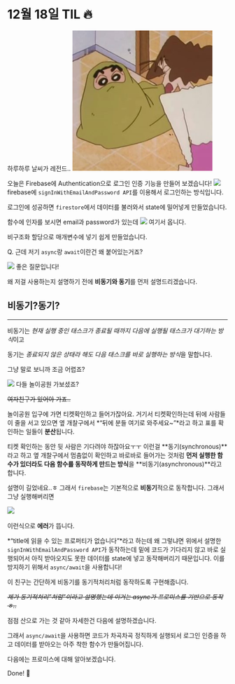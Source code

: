 # 12월 18일 TIL 🔥
하루하루 날씨가 레전드..
![짱구](/images/cold.jpg)

오늘은 Firebase에 Authentication으로 로그인 인증 기능을 만들어 보겠습니다!
![](https://images.velog.io/images/originxh/post/a2ae8c47-000b-4b8c-88e3-c998de7de62e/login%20fc.png)
firebase에 `signInWithEmailAndPassword API`를 이용해서 로그인하는 방식입니다.

로그인에 성공하면 `firestore`에서 데이터를 불러와서 state에 밀어넣게 만들었습니다.

함수에 인자를 보시면 email과 password가 있는데
![](https://images.velog.io/images/originxh/post/aa5b7362-87f0-478c-a362-b4a4d84723a9/login%20props.png)
여기서 옵니다.

비구조화 할당으로 매개변수에 넣기 쉽게 만들었습니다.

Q. 근데 저기 `async`랑 `await`이란건 왜 붙어있는거죠?

![](https://images.velog.io/images/originxh/post/bec35cdc-bfac-405d-94db-77edbdb3e717/%E1%84%80%E1%85%AE%E1%86%BA%E1%84%91%E1%85%A6%E1%84%91%E1%85%A6.jpg)
좋은 질문입니다!

왜 저걸 사용하는지 설명하기 전에 **비동기와 동기**를 먼저 설명드리겠습니다.

## 비동기?동기?

---

비동기는 *현재 실행 중인 태스크가 종료될 때까지 다음에 실행될 태스크가 대기하는 방식*이고

동기는 *종료되지 않은 상태라 해도 다음 태스크를 바로 실행하는 방식*을 말합니다.

그냥 말로 보니까 조금 어렵죠? 



![](https://images.velog.io/images/originxh/post/61406dd2-5159-41ce-b6c9-2d8293db057a/playland.jpg)
다들 놀이공원 가보셨죠?

~~여자친구가 있어야 가죠..~~

놀이공원 입구에 가면 티켓확인하고 들어가잖아요. 거기서 티켓확인하는데 뒤에 사람들이 줄을 서고 있으면 옆 개찰구에서 *“뒤에 분들 여기로 와주세요~”*라고 하고 표를 확인하는 일들이 **분산**됩니다.

티켓 확인하는 동안 뒷 사람은 기다려야 하잖아요ㅜㅜ 이런걸 **동기(synchronous)**라고 하고 옆 개찰구에서 멈춤없이 확인하고 바로바로 들어가는 것처럼 **먼저 실행한 함수가 있더라도 다음 함수를 동작하게 만드는 방식**을 **비동기(asynchronous)**라고 합니다.

설명이 길었네요..ㅎ 그래서 `firebase`는 기본적으로 **비동기**적으로 동작합니다. 그래서 그냥 실행해버리면 

![](https://images.velog.io/images/originxh/post/196ec007-c60c-4606-8a51-15d7fe138eef/error.png)

이런식으로 **에러**가 뜹니다.

*“title에 읽을 수 있는 프로퍼티가 없습니다”*라고 하는데 왜 그렇냐면 위에서 설명한 `signInWithEmailAndPassword API`가 동작하는데 밑에 코드가 기다리지 않고 바로 실행되어서 아직 받아오지도 못한 데이터를 state에 넣고 동작해버리기 때문입니다. 이를 방지하기 위해서 `async/await`을 사용합니다!

이 친구는 간단하게 비동기를 동기적처리처럼 동작하도록 구현해줍니다.

~~*제가 동기적처리”처럼”이라고 설명했는데 이거는 async가 프로미스를 기반으로 동작ㅎ..*~~

점점 산으로 가는 것 같아 자세한건 다음에 설명하겠습니다.

그래서 `async/await`을 사용하면 코드가 차곡차곡 정직하게 실행되서 로그인 인증을 하고 데이터를 받아오는 아주 착한 함수가 만들어집니다. 

다음에는 프로미스에 대해 알아보겠습니다.

Done! 👋